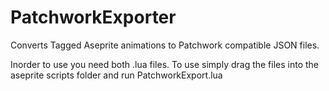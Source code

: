 # PatchworkExporter
Converts Tagged Aseprite animations to Patchwork compatible JSON files.

Inorder to use you need both .lua files.
To use simply drag the files into the aseprite scripts folder and run PatchworkExport.lua
